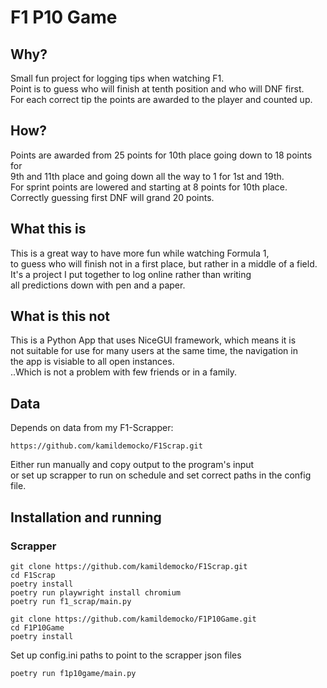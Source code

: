 # F1 P10 Game

## Why?
Small fun project for logging tips when watching F1.  
Point is to guess who will finish at tenth position and who will DNF first.  
For each correct tip the points are awarded to the player and counted up.

## How?
Points are awarded from 25 points for 10th place going down to 18 points for  
9th and 11th place and going down all the way to 1 for 1st and 19th.  
For sprint points are lowered and starting at 8 points for 10th place.  
Correctly guessing first DNF will grand 20 points.

## What this is
This is a great way to have more fun while watching Formula 1,  
to guess who will finish not in a first place, but rather in a middle of a field.
It's a project I put together to log online rather than writing  
all predictions down with pen and a paper. 

## What is this not
This is a Python App that uses NiceGUI framework, which means it is  
not suitable for use for many users at the same time, the navigation in  
the app is visiable to all open instances.  
..Which is not a problem with few friends or in a family. 

## Data
Depends on data from my F1-Scrapper: 
```text
https://github.com/kamildemocko/F1Scrap.git
```
Either run manually and copy output to the program's input  
or set up scrapper to run on schedule and set correct paths in the config file.

## Installation and running
### Scrapper
```commandline
git clone https://github.com/kamildemocko/F1Scrap.git
cd F1Scrap
poetry install
poetry run playwright install chromium
poetry run f1_scrap/main.py
```

```commandline
git clone https://github.com/kamildemocko/F1P10Game.git
cd F1P10Game
poetry install
```

Set up config.ini paths to point to the scrapper json files

```commandline
poetry run f1p10game/main.py
```